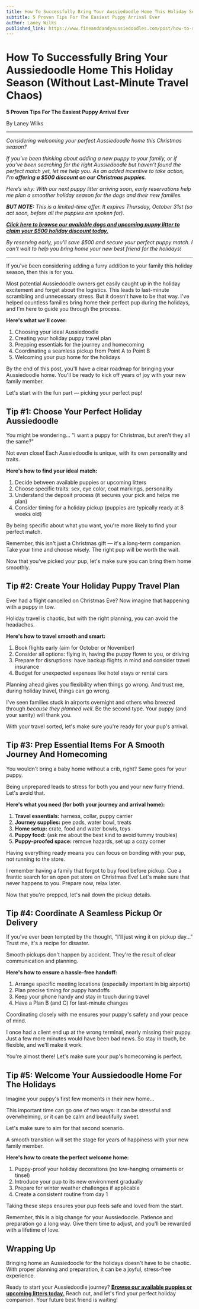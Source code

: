```yaml
---
title: How To Successfully Bring Your Aussiedoodle Home This Holiday Season (Without Last-Minute Travel Chaos)
subtitle: 5 Proven Tips For The Easiest Puppy Arrival Ever
author: Laney Wilks
published_link: https://www.fineanddandyaussiedoodles.com/post/how-to-successfully-bring-your-aussie-doodle-home-this-holiday-season-without-last-minute-travel-ch
---
```


# How To Successfully Bring Your Aussiedoodle Home This Holiday Season (Without Last-Minute Travel Chaos)

**5 Proven Tips For The Easiest Puppy Arrival Ever**

By Laney Wilks

---

*Considering welcoming your perfect Aussiedoodle home this Christmas season?*

*If you’ve been thinking about adding a new puppy to your family, or if you’ve been searching for the right Aussiedoodle but haven't found the perfect match yet, let me help you. As an added incentive to take action, I'm **offering a $500 discount on our Christmas puppies**.*

*Here’s why: With our next puppy litter arriving soon, early reservations help me plan a smoother holiday season for the dogs and their new families.*

***BUT NOTE:*** *This is a limited-time offer. It expires Thursday, October 31st (so act soon, before all the puppies are spoken for).*

[***Click here to browse our available dogs and upcoming puppy litter to claim your $500 holiday discount today.***](https://www.fineanddandyaussiedoodles.com/product-page/christmas-puppies-2024-deposit)

*By reserving early, you'll save $500 and secure your perfect puppy match. I can't wait to help you bring home your new best friend for the holidays!*

---

If you've been considering adding a furry addition to your family this holiday season, then this is for you.

Most potential Aussiedoodle owners get easily caught up in the holiday excitement and forget about the logistics. This leads to last-minute scrambling and unnecessary stress. But it doesn't have to be that way. I've helped countless families bring home their perfect pup during the holidays, and I'm here to guide you through the process.

**Here's what we'll cover:**

1. Choosing your ideal Aussiedoodle
2. Creating your holiday puppy travel plan 
3. Prepping essentials for the journey and homecoming
4. Coordinating a seamless pickup from Point A to Point B
5. Welcoming your pup home for the holidays

By the end of this post, you'll have a clear roadmap for bringing your Aussiedoodle home. You'll be ready to kick off years of joy with your new family member.

Let's start with the fun part — picking your perfect pup!

## Tip \#1: Choose Your Perfect Holiday Aussiedoodle

You might be wondering... "I want a puppy for Christmas, but aren't they all the same?"

Not even close! Each Aussiedoodle is unique, with its own personality and traits.

**Here's how to find your ideal match:**

1. Decide between available puppies or upcoming litters
2. Choose specific traits: sex, eye color, coat markings, personality
3. Understand the deposit process (it secures your pick and helps me plan)
4. Consider timing for a holiday pickup (puppies are typically ready at 8 weeks old)

By being specific about what you want, you're more likely to find your perfect match.

Remember, this isn't just a Christmas gift — it's a long-term companion. Take your time and choose wisely. The right pup will be worth the wait.

Now that you've picked your pup, let's make sure you can bring them home smoothly.

## Tip \#2: Create Your Holiday Puppy Travel Plan

Ever had a flight cancelled on Christmas Eve? Now imagine that happening with a puppy in tow.

Holiday travel is chaotic, but with the right planning, you can avoid the headaches.

**Here's how to travel smooth and smart:**

1. Book flights early (aim for October or November)
2. Consider all options: flying in, having the puppy flown to you, or driving
3. Prepare for disruptions: have backup flights in mind and consider travel insurance
4. Budget for unexpected expenses like hotel stays or rental cars

Planning ahead gives you flexibility when things go wrong. And trust me, during holiday travel, things can go wrong.

I've seen families stuck in airports overnight and others who breezed through *because they planned well*. Be the second type. Your puppy (and your sanity) will thank you.

With your travel sorted, let's make sure you're ready for your pup's arrival.

## Tip \#3: Prep Essential Items For A Smooth Journey And Homecoming

You wouldn't bring a baby home without a crib, right? Same goes for your puppy.

Being unprepared leads to stress for both you and your new furry friend. Let's avoid that.

**Here's what you need (for both your journey and arrival home):**

1. **Travel essentials:** harness, collar, puppy carrier
2. **Journey supplies:** pee pads, water bowl, treats
3. **Home setup:** crate, food and water bowls, toys
4. **Puppy food:** (ask me about the best kind to avoid tummy troubles)
5. **Puppy-proofed space:** remove hazards, set up a cozy corner

Having everything ready means you can focus on bonding with your pup, not running to the store.

I remember having a family that forgot to buy food before pickup. Cue a frantic search for an open pet store on Christmas Eve! Let's make sure that never happens to you. Prepare now, relax later.

Now that you're prepped, let's nail down the pickup details.

## Tip \#4: Coordinate A Seamless Pickup Or Delivery

If you've ever been tempted by the thought, "I'll just wing it on pickup day..." Trust me, it's a recipe for disaster.

Smooth pickups don't happen by accident. They're the result of clear communication and planning.

**Here's how to ensure a hassle-free handoff:**

1. Arrange specific meeting locations (especially important in big airports)
2. Plan precise timing for puppy handoffs
3. Keep your phone handy and stay in touch during travel
4. Have a Plan B (and C) for last-minute changes

Coordinating closely with me ensures your puppy's safety and your peace of mind.

I once had a client end up at the wrong terminal, nearly missing their puppy. Just a few more minutes would have been bad news. So stay in touch, be flexible, and we'll make it work.

You're almost there! Let's make sure your pup's homecoming is perfect.

## Tip \#5: Welcome Your Aussiedoodle Home For The Holidays

Imagine your puppy's first few moments in their new home...

This important time can go one of two ways: it can be stressful and overwhelming, or it can be calm and beautifully sweet.

Let's make sure to aim for that second scenario.

A smooth transition will set the stage for years of happiness with your new family member.

**Here's how to create the perfect welcome home:**

1. Puppy-proof your holiday decorations (no low-hanging ornaments or tinsel)
2. Introduce your pup to its new environment gradually
3. Prepare for winter weather challenges if applicable
4. Create a consistent routine from day 1

Taking these steps ensures your pup feels safe and loved from the start.

Remember, this is a big change for your Aussiedoodle. Patience and preparation go a long way. Give them time to adjust, and you'll be rewarded with a lifetime of love.

## Wrapping Up

Bringing home an Aussiedoodle for the holidays doesn't have to be chaotic. With proper planning and preparation, it can be a joyful, stress-free experience.

Ready to start your Aussiedoodle journey? [**Browse our available puppies or upcoming litters today.**](https://www.fineanddandyaussiedoodles.com/product-page/christmas-puppies-2024-deposit) Reach out, and let's find your perfect holiday companion. Your future best friend is waiting!